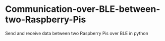 # Communication-over-BLE-between-two-Raspberry-Pis
Send and receive data between two Raspberry Pis over BLE in python
